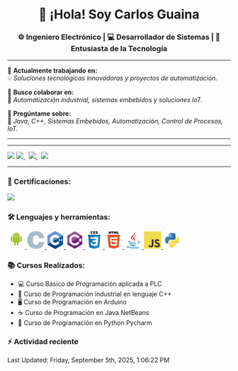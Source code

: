 <h1 align="center">👋 ¡Hola! Soy Carlos Guaina</h1>
<h3 align="center">⚙️ Ingeniero Electrónico | 💻 Desarrollador de Sistemas | 🚀 Entusiasta de la Tecnología</h3>

---

🔭 **Actualmente trabajando en:**  
💡 *Soluciones tecnológicas innovadoras y proyectos de automatización.*  

👯 **Busco colaborar en:**  
🤖 *Automatización industrial, sistemas embebidos y soluciones IoT.*  

💬 **Pregúntame sobre:**  
📌 *Java, C++, Sistemas Embebidos, Automatización, Control de Procesos, IoT.*  

---

---

<img src="https://img.shields.io/badge/V%C3%8DAS%20DE%20CONTACTO-black?style=flat-square&logo=github&logoColor=white" width="250"/>



<a href="mailto:carlosguaina2025@gmail.com">
    <img src="https://img.shields.io/badge/Email-carlosguaina2025%40gmail.com-green?style=flat-square&logo=gmail&logoColor=white" width="345"/>
</a>
&nbsp;
<a href="https://www.linkedin.com/in/carlosguaina">
    <img src="https://img.shields.io/badge/Linkedin-CarlosGuaina-blue?style=flat-square&logo=linkedin&logoColor=white" width="210"/>
</a>
&nbsp;
<a href="https://www.youtube.com/@carlosguainaTHF">
    <img src="https://img.shields.io/badge/Youtube-carlosguainaTHF-red?style=flat-square&logo=youtube&logoColor=white" width="260"/>
</a>

---

<h3 align="left">📜 Certificaciones:</h3>
<a href="https://platzi.com/p/carlosguaina2020/">
    <img src="https://img.shields.io/badge/Certificaciones%20PLATZI-gray?style=flat-square&logo=platzi&logoColor=white&labelColor=gray&color=blue" width="250"/>
</a>



<h3 align="left">🛠️ Lenguajes y herramientas:</h3>
<p align="left"> 
  <a href="https://developer.android.com" target="_blank" rel="noreferrer"> <img src="https://raw.githubusercontent.com/devicons/devicon/master/icons/android/android-original-wordmark.svg" alt="android" width="40" height="40"/> </a> 
  <a href="https://www.cprogramming.com/" target="_blank" rel="noreferrer"> <img src="https://raw.githubusercontent.com/devicons/devicon/master/icons/c/c-original.svg" alt="c" width="40" height="40"/> </a> 
  <a href="https://www.w3schools.com/cpp/" target="_blank" rel="noreferrer"> <img src="https://raw.githubusercontent.com/devicons/devicon/master/icons/cplusplus/cplusplus-original.svg" alt="cplusplus" width="40" height="40"/> </a> 
  <a href="https://www.w3schools.com/cs/" target="_blank" rel="noreferrer"> <img src="https://raw.githubusercontent.com/devicons/devicon/master/icons/csharp/csharp-original.svg" alt="csharp" width="40" height="40"/> </a> 
  <a href="https://www.w3schools.com/css/" target="_blank" rel="noreferrer"> <img src="https://raw.githubusercontent.com/devicons/devicon/master/icons/css3/css3-original-wordmark.svg" alt="css3" width="40" height="40"/> </a> 
  <a href="https://www.w3.org/html/" target="_blank" rel="noreferrer"> <img src="https://raw.githubusercontent.com/devicons/devicon/master/icons/html5/html5-original-wordmark.svg" alt="html5" width="40" height="40"/> </a> 
  <a href="https://www.java.com" target="_blank" rel="noreferrer"> <img src="https://raw.githubusercontent.com/devicons/devicon/master/icons/java/java-original.svg" alt="java" width="40" height="40"/> </a> 
  <a href="https://developer.mozilla.org/en-US/docs/Web/JavaScript" target="_blank" rel="noreferrer"> <img src="https://raw.githubusercontent.com/devicons/devicon/master/icons/javascript/javascript-original.svg" alt="javascript" width="40" height="40"/> </a> 
  <a href="https://www.python.org" target="_blank" rel="noreferrer"> <img src="https://raw.githubusercontent.com/devicons/devicon/master/icons/python/python-original.svg" alt="python" width="40" height="40"/> </a> 
</p>

<h3 align="left">📚 Cursos Realizados:</h3>

<ul>
  <li>💻 Curso Básico de Programación aplicada a PLC</li>
  <li>🔧 Curso de Programación industrial en lenguaje C++</li>
  <li>🖥️ Curso de Programación en Arduino</li>
  <li>☕ Curso de Programación en Java NetBeans</li>
  <li>🐍 Curso de Programación en Python Pycharm</li>
</ul>


### :zap: Actividad reciente
<!--RECENT_ACTIVITY:start-->
<!--RECENT_ACTIVITY:end-->
<!--RECENT_ACTIVITY:last_update-->
Last Updated: Friday, September 5th, 2025, 1:06:22 PM
<!--RECENT_ACTIVITY:last_update_end-->






